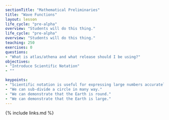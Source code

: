```yaml
---
sectionTitle: "Mathematical Preliminaries"
title: "Wave Functions"
layout: lesson
life_cycle: "pre-alpha"
overview: "Students will do this thing."
life_cycle: "pre-alpha"
overview: "Students will do this thing."
teaching: 250
exercises: 0
questions:
- "What is atlas/athena and what release should I be using?"
objectives:
- "Introduce Scientific Notation"
- ""

keypoints:
- "Scientific notation is useful for expressing large numbers accurately."
- "We can sub-divide a circle in many way."
- "We can demonstrate that the Earth is round."
- "We can demonstrate that the Earth is large."
---
```



{% include links.md %}
